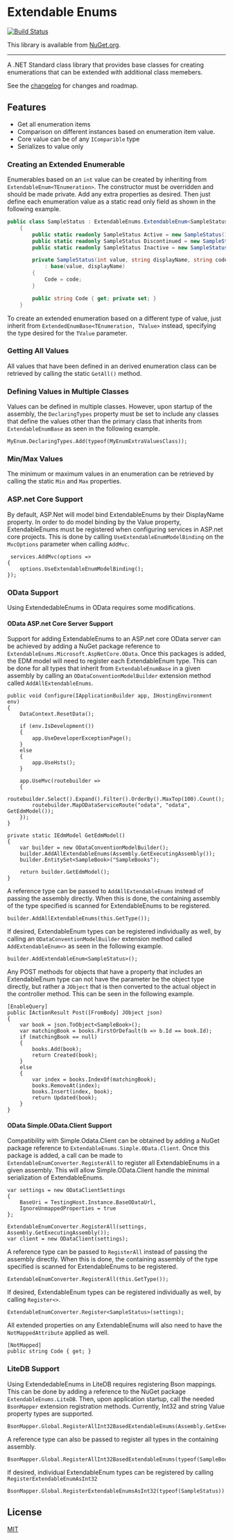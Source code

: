 # Extendable Enums
[![Build Status](https://kyleherzog.visualstudio.com/ExtendableEnums/_apis/build/status/ExtendableEnums?branchName=develop)](https://kyleherzog.visualstudio.com/ExtendableEnums/_build/latest?definitionId=2?branchName=develop)

This library is available from [NuGet.org](https://www.nuget.org/packages/ExtendableEnums/).

--------------------------

A .NET Standard class library that provides base classes for creating enumerations that can be extended with additional class memebers. 

See the [changelog](CHANGELOG.md) for changes and roadmap.

## Features

- Get all enumeration items
- Comparison on different instances based on enumeration item value.
- Core value can be of any `IComparible` type
- Serializes to value only

### Creating an Extended Enumerable
Enumerables based on an `int` value can be created by inheriting from `ExtendableEnum<TEnumeration>`. The constructor must be overridden and should be made private.  Add any extra properties as desired.  Then just define each enumeration value as a static read only field as shown in the following example.


```c#
public class SampleStatus : ExtendableEnums.ExtendableEnum<SampleStatus>
    {
        public static readonly SampleStatus Active = new SampleStatus(1, nameof(Active), "ACT");
        public static readonly SampleStatus Discontinued = new SampleStatus(2, nameof(Discontinued), "DIS");
        public static readonly SampleStatus Inactive = new SampleStatus(3, nameof(Inactive), "INA");

        private SampleStatus(int value, string displayName, string code)
            : base(value, displayName)
        {
            Code = code;
        }

        public string Code { get; private set; }
    }
```

To create an extended enumeration based on a different type of value, just inherit from `ExtendedEnumBase<TEnumeration, TValue>` instead, specifying the type desired for the `TValue` parameter.

### Getting All Values
All values that have been defined in an derived enumeration class can be retrieved by calling the static `GetAll()` method.

### Defining Values in Multiple Classes
Values can be defined in multiple classes.  However, upon startup of the assembly, the `DeclaringTypes` property must be set to include any classes that define the values other than the primary class that inherits from `ExtendableEnumBase` as seen in the following example.
```
MyEnum.DeclaringTypes.Add(typeof(MyEnumExtraValuesClass));
```

### Min/Max Values
The minimum or maximum values in an enumeration can be retrieved by calling the static `Min` and `Max` properties.

### ASP.net Core Support
By default, ASP.Net will model bind ExtendableEnums by their DisplayName property.  In order to do model binding by the Value property, ExtendableEnums must be registered when configuring services in ASP.net core projects.  This is done by calling `UseExtendableEnumModelBinding` on the `MvcOptions` parameter when calling `AddMvc`.
```
 services.AddMvc(options =>
{
    options.UseExtendableEnumModelBinding();
});
```

### OData Support
Using ExtendedableEnums in OData requires some modifications.

#### OData ASP.net Core Server Support
Support for adding ExtendableEnums to an ASP.net core OData server can be achieved by adding a NuGet package reference to `ExtendableEnums.Microsoft.AspNetCore.OData`.  Once this packages is added, the EDM model will need to register each ExtendableEnum type.  This can be done for all types that inherit from `ExtendableEnumBase` in a given assembly by calling an `ODataConventionModelBuilder` extension method called `AddAllExtendableEnums`. 
```
public void Configure(IApplicationBuilder app, IHostingEnvironment env)
{
    DataContext.ResetData();

    if (env.IsDevelopment())
    {
        app.UseDeveloperExceptionPage();
    }
    else
    {
        app.UseHsts();
    }

    app.UseMvc(routebuilder =>
    {
        routebuilder.Select().Expand().Filter().OrderBy().MaxTop(100).Count();
        routebuilder.MapODataServiceRoute("odata", "odata", GetEdmModel());
    });
}

private static IEdmModel GetEdmModel()
{
    var builder = new ODataConventionModelBuilder();
    builder.AddAllExtendableEnums(Assembly.GetExecutingAssembly());
    builder.EntitySet<SampleBook>("SampleBooks");

    return builder.GetEdmModel();
}
```

A reference type can be passed to `AddAllExtendableEnums` instead of passing the assembly directly.  When this is done, the containing assembly of the type specified is scanned for ExtendableEnums to be registered.

```
builder.AddAllExtendableEnums(this.GetType());
```


If desired, ExtendableEnum types can be registered individually as well, by calling an `ODataConventionModelBuilder` extension method called `AddExtendableEnum<>` as seen in the following example.
```
builder.AddExtendableEnum<SampleStatus>();
```

Any POST methods for objects that have a property that includes an ExtendableEnum type can not have the parameter be the object type directly, but rather a `JObject` that is then converted to the actual object in the controller method.  This can be seen in the following example.
```        
[EnableQuery]
public IActionResult Post([FromBody] JObject json)
{
    var book = json.ToObject<SampleBook>();
    var matchingBook = books.FirstOrDefault(b => b.Id == book.Id);
    if (matchingBook == null)
    {
        books.Add(book);
        return Created(book);
    }
    else
    {
        var index = books.IndexOf(matchingBook);
        books.RemoveAt(index);
        books.Insert(index, book);
        return Updated(book);
    }
}
```

#### OData Simple.OData.Client Support
Compatibility with Simple.Odata.Client can be obtained by adding a NuGet package reference to `ExtendableEnums.Simple.OData.Client`. Once this package is added, a call can be made to `ExtendableEnumConverter.RegisterAll` to register all ExtendableEnums in a given assembly.  This will allow Simple.OData.Client handle the minimal serialization of ExtendableEnums.  
```
var settings = new ODataClientSettings
{
    BaseUri = TestingHost.Instance.BaseODataUrl,
    IgnoreUnmappedProperties = true
};

ExtendableEnumConverter.RegisterAll(settings, Assembly.GetExecutingAssembly());
var client = new ODataClient(settings);
```
A reference type can be passed to `RegisterAll` instead of passing the assembly directly.  When this is done, the containing assembly of the type specified is scanned for ExtendableEnums to be registered.

```
ExtendableEnumConverter.RegisterAll(this.GetType());
```

If desired, ExtendableEnum types can be registered individually as well, by calling `Register<>`.
```
ExtendableEnumConverter.Register<SampleStatus>(settings);
```

All extended properties on any ExtendableEnums will also need to have the `NotMappedAttribute` applied as well.
```        
[NotMapped]
public string Code { get; }
```

### LiteDB Support
Using ExtendedableEnums in LiteDB requires registering Bson mappings.  This can be done by adding a reference to the NuGet package `ExtendableEnums.LiteDB`.  Then, upon application startup, call the needed `BsonMapper` extension registration methods.  Currently, Int32 and string Value property types are supported.

```
BsonMapper.Global.RegisterAllInt32BasedExtendableEnums(Assembly.GetExecutingAssembly());
```

A reference type can also be passed to register all types in the containing assembly.

```
BsonMapper.Global.RegisterAllInt32BasedExtendableEnums(typeof(SampleBook));
```

If desired, individual ExtendableEnum types can be registered by calling `RegisterExtendableEnumAsInt32`
```
BsonMapper.Global.RegisterExtendableEnumsAsInt32(typeof(SampleStatus))
```
## License
[MIT](LICENSE)